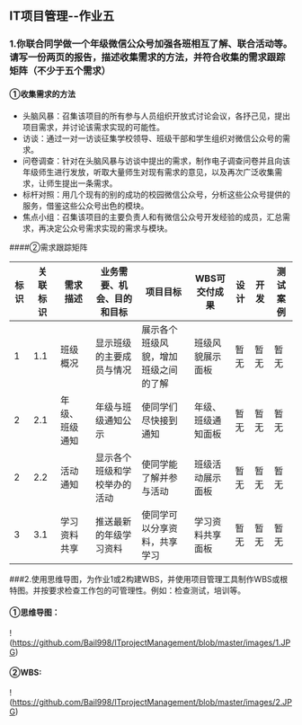 ## IT项目管理--作业五

### 1.你联合同学做一个年级微信公众号加强各班相互了解、联合活动等。请写一份两页的报告，描述收集需求的方法，并符合收集的需求跟踪矩阵（不少于五个需求）

#### ①收集需求的方法

- 头脑风暴：召集该项目的所有参与人员组织开放式讨论会议，各抒己见，提出项目需求，并讨论该需求实现的可能性。
- 访谈：通过一对一访谈征集学校领导、班级干部和学生组织对微信公众号的需求。
- 问卷调查：针对在头脑风暴与访谈中提出的需求，制作电子调查问卷并且向该年级师生进行发放，听取大量师生对现有需求的意见，以及再次广泛收集需求，让师生提出一条需求。
- 标杆对照：用几个现有的别的成功的校园微信公众号，分析这些公众号提供的服务，借鉴这些公众号出色的模块。
- 焦点小组：召集该项目的主要负责人和有微信公众号开发经验的成员，汇总需求，再决定公众号需求实现的需求与模块。

####②需求跟踪矩阵

| 标识 | 关联标识 | 需求描述       | 业务需要、机会、目的和目标   | 项目目标                             | WBS可交付成果      | 设计 | 开发 | 测试案例 |
| ---- | -------- | -------------- | ---------------------------- | ------------------------------------ | ------------------ | ---- | ---- | -------- |
| 1    | 1.1      | 班级概况       | 显示班级的主要成员与情况     | 展示各个班级风貌，增加班级之间的了解 | 班级风貌展示面板   | 暂无 | 暂无 | 暂无     |
| 2    | 2.1      | 年级、班级通知 | 年级与班级通知公示           | 使同学们尽快接到通知                 | 年级、班级通知面板 | 暂无 | 暂无 | 暂无     |
| 2    | 2.2      | 活动通知       | 显示各个班级和学校举办的活动 | 使同学能了解并参与活动               | 班级活动展示面板   | 暂无 | 暂无 | 暂无     |
| 3    | 3.1      | 学习资料共享   | 推送最新的年级学习资料       | 使同学可以分享资料，共享学习         | 学习资料共享面板   | 暂无 | 暂无 | 暂无     |

###2.使用思维导图，为作业1或2构建WBS，并使用项目管理工具制作WBS或根特图。并按要求检查工作包的可管理性。例如：检查测试，培训等。

#### ①思维导图：

!(https://github.com/Bail998/ITprojectManagement/blob/master/images/1.JPG)

#### ②WBS:

!(https://github.com/Bail998/ITprojectManagement/blob/master/images/2.JPG)

